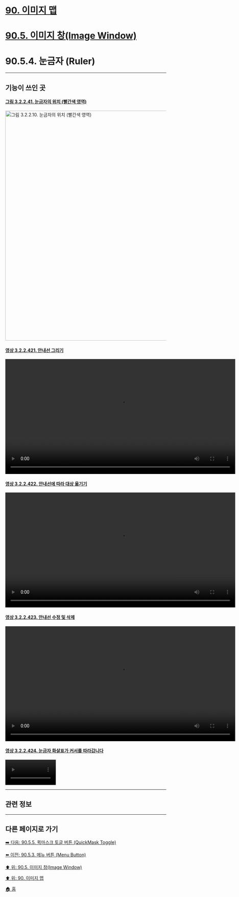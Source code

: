 # [90. 이미지 맵](./90-00-image-map.md)
# [90.5. 이미지 창(Image Window)](./90-05-00-image_window.md)
# 90.5.4. 눈금자 (Ruler)

***

## 기능이 쓰인 곳

#### [그림 3.2.2.41. 눈금자의 위치 (빨간색 영역)](https://wonder13662.github.io/gimp/2.10.36_ko/03-02-02-image-windowx-04-ruler.html#%EA%B7%B8%EB%A6%BC-32241-%EB%88%88%EA%B8%88%EC%9E%90%EC%9D%98-%EC%9C%84%EC%B9%98-%EB%B9%A8%EA%B0%84%EC%83%89-%EC%98%81%EC%97%AD)
[<img width="720" alt="그림 3.2.2.10. 눈금자의 위치 (빨간색 영역)" environment="MacOS:Sonoma 14.2.1 GIMP 2.10.36" src="https://github.com/wonder13662/gimp/assets/15767104/5aa0bfdf-01c9-46e0-a296-3be09b67277e">](https://wonder13662.github.io/gimp/2.10.36_ko/03-02-02-image-windowx-04-ruler.html#%EA%B7%B8%EB%A6%BC-32241-%EB%88%88%EA%B8%88%EC%9E%90%EC%9D%98-%EC%9C%84%EC%B9%98-%EB%B9%A8%EA%B0%84%EC%83%89-%EC%98%81%EC%97%AD)

#### [영상 3.2.2.421. 안내선 그리기](https://wonder13662.github.io/gimp/2.10.36_ko/03-02-02-image-windowx-04-ruler.html#%EC%98%81%EC%83%81-322421-%EC%95%88%EB%82%B4%EC%84%A0-%EA%B7%B8%EB%A6%AC%EA%B8%B0)
<video controls="controls" width="720" environment="MacOS:Sonoma 14.2.1 GIMP 2.10.36" src="https://github.com/wonder13662/gimp/assets/15767104/604bb899-0e9b-4f76-8c94-fd66fec37808"></video>

#### [영상 3.2.2.422. 안내선에 따라 대상 옮기기](https://wonder13662.github.io/gimp/2.10.36_ko/03-02-02-image-windowx-04-ruler.html#%EC%98%81%EC%83%81-322422-%EC%95%88%EB%82%B4%EC%84%A0%EC%97%90-%EB%94%B0%EB%9D%BC-%EB%8C%80%EC%83%81-%EC%98%AE%EA%B8%B0%EA%B8%B0)
<video controls="controls" width="720" environment="MacOS:Sonoma 14.2.1 GIMP 2.10.36" src="https://github.com/wonder13662/gimp/assets/15767104/8034ea5d-2c4a-4bc2-b1d2-8a1bec0dcb52"></video>

#### [영상 3.2.2.423. 안내선 수정 및 삭제](https://wonder13662.github.io/gimp/2.10.36_ko/03-02-02-image-windowx-04-ruler.html#%EC%98%81%EC%83%81-322423-%EC%95%88%EB%82%B4%EC%84%A0-%EC%88%98%EC%A0%95-%EB%B0%8F-%EC%82%AD%EC%A0%9C)
<video controls="controls" width="720" environment="MacOS:Sonoma 14.2.1 GIMP 2.10.36" src="https://github.com/wonder13662/gimp/assets/15767104/aec0424e-f862-4806-a746-36bb60de25f8"></video>

#### [영상 3.2.2.424. 눈금자 화살표가 커서를 따라갑니다](https://wonder13662.github.io/gimp/2.10.36_ko/03-02-02-image-windowx-04-ruler.html#%EC%98%81%EC%83%81-322424-%EB%88%88%EA%B8%88%EC%9E%90-%ED%99%94%EC%82%B4%ED%91%9C%EA%B0%80-%EC%BB%A4%EC%84%9C%EB%A5%BC-%EB%94%B0%EB%9D%BC%EA%B0%91%EB%8B%88%EB%8B%A4)
<video controls="controls" width="158" environment="MacOS:Sonoma 14.2.1 GIMP 2.10.36" src="https://github.com/wonder13662/gimp/assets/15767104/3d46763e-02c8-4f67-97fb-9ff61934aa35"></video>

***

## 관련 정보

***

## 다른 페이지로 가기

[➡️ 다음: 90.5.5. 퀵마스크 토글 버튼 (QuickMask Toggle)](./90-05-05-quickmast_toggle.md)

[⬅️ 이전: 90.5.3. 메뉴 버튼 (Menu Button)](./90-05-03-menu_button.md)

[⬆️ 위: 90.5. 이미지 창(Image Window)](./90-05-00-image_window.md)

[⬆️ 위: 90. 이미지 맵](./90-00-image-map.md)

[🏠 홈](./00-home.md)